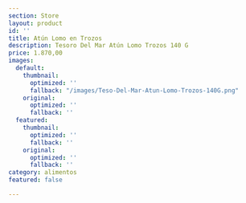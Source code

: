 ```yaml
---
section: Store
layout: product
id: ''
title: Atún Lomo en Trozos
description: Tesoro Del Mar Atún Lomo Trozos 140 G
price: 1.870,00
images:
  default:
    thumbnail:
      optimized: ''
      fallback: "/images/Teso-Del-Mar-Atun-Lomo-Trozos-140G.png"
    original:
      optimized: ''
      fallback: ''
  featured:
    thumbnail:
      optimized: ''
      fallback: ''
    original:
      optimized: ''
      fallback: ''
category: alimentos
featured: false

---
```

